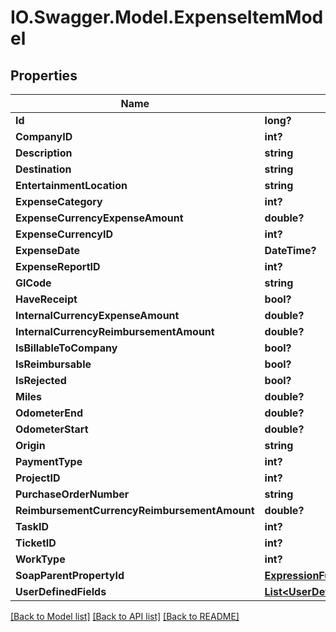 # IO.Swagger.Model.ExpenseItemModel
## Properties

Name | Type | Description | Notes
------------ | ------------- | ------------- | -------------
**Id** | **long?** |  | [optional] 
**CompanyID** | **int?** |  | [optional] 
**Description** | **string** |  | [optional] 
**Destination** | **string** |  | [optional] 
**EntertainmentLocation** | **string** |  | [optional] 
**ExpenseCategory** | **int?** |  | [optional] 
**ExpenseCurrencyExpenseAmount** | **double?** |  | [optional] 
**ExpenseCurrencyID** | **int?** |  | [optional] 
**ExpenseDate** | **DateTime?** |  | [optional] 
**ExpenseReportID** | **int?** |  | [optional] 
**GlCode** | **string** |  | [optional] 
**HaveReceipt** | **bool?** |  | [optional] 
**InternalCurrencyExpenseAmount** | **double?** |  | [optional] 
**InternalCurrencyReimbursementAmount** | **double?** |  | [optional] 
**IsBillableToCompany** | **bool?** |  | [optional] 
**IsReimbursable** | **bool?** |  | [optional] 
**IsRejected** | **bool?** |  | [optional] 
**Miles** | **double?** |  | [optional] 
**OdometerEnd** | **double?** |  | [optional] 
**OdometerStart** | **double?** |  | [optional] 
**Origin** | **string** |  | [optional] 
**PaymentType** | **int?** |  | [optional] 
**ProjectID** | **int?** |  | [optional] 
**PurchaseOrderNumber** | **string** |  | [optional] 
**ReimbursementCurrencyReimbursementAmount** | **double?** |  | [optional] 
**TaskID** | **int?** |  | [optional] 
**TicketID** | **int?** |  | [optional] 
**WorkType** | **int?** |  | [optional] 
**SoapParentPropertyId** | [**ExpressionFuncExpenseItemInt64**](ExpressionFuncExpenseItemInt64.md) |  | [optional] 
**UserDefinedFields** | [**List&lt;UserDefinedField&gt;**](UserDefinedField.md) |  | [optional] 

[[Back to Model list]](../README.md#documentation-for-models) [[Back to API list]](../README.md#documentation-for-api-endpoints) [[Back to README]](../README.md)

